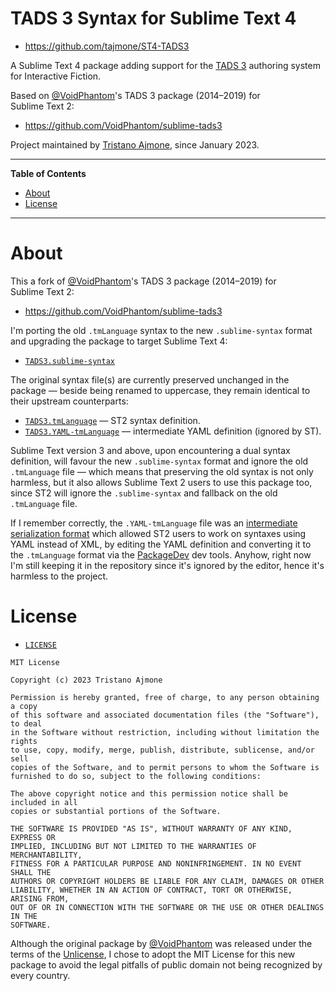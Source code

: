 # TADS 3 Syntax for Sublime Text 4

- https://github.com/tajmone/ST4-TADS3

A Sublime Text 4 package adding support for the [TADS 3] authoring system for Interactive Fiction.

Based on [@VoidPhantom]'s TADS&nbsp;3 package (2014–2019) for Sublime&nbsp;Text&nbsp;2:

- https://github.com/VoidPhantom/sublime-tads3

Project maintained by [Tristano Ajmone], since January 2023.



-----

**Table of Contents**

<!-- MarkdownTOC autolink="true" bracket="round" autoanchor="false" lowercase="only_ascii" uri_encoding="true" levels="1,2,3" -->

- [About](#about)
- [License](#license)

<!-- /MarkdownTOC -->

-----

# About

This a fork of [@VoidPhantom]'s TADS&nbsp;3 package (2014–2019) for Sublime&nbsp;Text&nbsp;2:

- https://github.com/VoidPhantom/sublime-tads3

I'm porting the old `.tmLanguage` syntax to the new `.sublime-syntax` format and upgrading the package to target Sublime&nbsp;Text&nbsp;4:

- [`TADS3.sublime-syntax`][TADS3.sublime-syntax]

The original syntax file(s) are currently preserved unchanged in the package — beside being renamed to uppercase, they remain identical to their upstream counterparts:

- [`TADS3.tmLanguage`][TADS3.tmLanguage] — ST2 syntax definition.
- [`TADS3.YAML-tmLanguage`][TADS3.YAML-tmLanguage] — intermediate YAML definition (ignored by ST).

Sublime Text version 3 and above, upon encountering a dual syntax definition, will favour the new `.sublime-syntax` format and ignore the old `.tmLanguage` file — which means that preserving the old syntax is not only harmless, but it also allows Sublime&nbsp;Text&nbsp;2 users to use this package too, since ST2 will ignore the `.sublime-syntax` and fallback on the old `.tmLanguage` file.

If I remember correctly, the `.YAML-tmLanguage` file was an [intermediate serialization format] which allowed ST2 users to work on syntaxes using YAML instead of XML, by editing the YAML definition and converting it to the `.tmLanguage` format via the [PackageDev] dev tools.
Anyhow, right now I'm still keeping it in the repository since it's ignored by the editor, hence it's harmless to the project.


# License

- [`LICENSE`][LICENSE]

```
MIT License

Copyright (c) 2023 Tristano Ajmone

Permission is hereby granted, free of charge, to any person obtaining a copy
of this software and associated documentation files (the "Software"), to deal
in the Software without restriction, including without limitation the rights
to use, copy, modify, merge, publish, distribute, sublicense, and/or sell
copies of the Software, and to permit persons to whom the Software is
furnished to do so, subject to the following conditions:

The above copyright notice and this permission notice shall be included in all
copies or substantial portions of the Software.

THE SOFTWARE IS PROVIDED "AS IS", WITHOUT WARRANTY OF ANY KIND, EXPRESS OR
IMPLIED, INCLUDING BUT NOT LIMITED TO THE WARRANTIES OF MERCHANTABILITY,
FITNESS FOR A PARTICULAR PURPOSE AND NONINFRINGEMENT. IN NO EVENT SHALL THE
AUTHORS OR COPYRIGHT HOLDERS BE LIABLE FOR ANY CLAIM, DAMAGES OR OTHER
LIABILITY, WHETHER IN AN ACTION OF CONTRACT, TORT OR OTHERWISE, ARISING FROM,
OUT OF OR IN CONNECTION WITH THE SOFTWARE OR THE USE OR OTHER DEALINGS IN THE
SOFTWARE.
```

Although the original package by [@VoidPhantom] was released under the terms of the [Unlicense], I chose to adopt the MIT License for this new package to avoid the legal pitfalls of public domain not being recognized by every country.

<!-----------------------------------------------------------------------------
                               REFERENCE LINKS
------------------------------------------------------------------------------>

[TADS 3]: https://www.tads.org "TADS website"
[Unlicense]: https://unlicense.org "Unlicense website"

[intermediate serialization format]: https://github.com/SublimeText/PackageDev/wiki/Serialized-Conversion "Learn more syntax files serialization at PackageDev Wiki"

<!-- packages -->

[PackageDev]: https://packagecontrol.io/packages/PackageDev "Package Control » PackageDev"

<!-- people and orgs -->

[@VoidPhantom]: https://github.com/VoidPhantom "View @VoidPhantom's GitHub profile"
[Tristano Ajmone]: https://github.com/tajmone "View Tristano Ajmone's GitHub profile"

<!-- project files -->

[LICENSE]: ./LICENSE "View MIT License"
[TADS3.sublime-syntax]: ./TADS3.sublime-syntax
[TADS3.tmLanguage]: ./TADS3.tmLanguage
[TADS3.YAML-tmLanguage]: ./TADS3.YAML-tmLanguage

<!-- EOF -->
